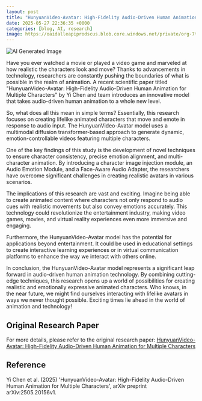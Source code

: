```yaml
---
layout: post
title: "HunyuanVideo-Avatar: High-Fidelity Audio-Driven Human Animation for Multiple Characters"
date: 2025-05-27 22:36:35 +0000
categories: [blog, AI, research]
image: https://oaidalleapiprodscus.blob.core.windows.net/private/org-7trcesexcJK1ksLDJeczoh3z/user-feQ9FVoAjxgjl56JZH3J4u5L/img-n7EnsYafakt2ylMU7CVremU5.png?st=2025-05-27T20%3A36%3A33Z&se=2025-05-27T22%3A36%3A33Z&sp=r&sv=2024-08-04&sr=b&rscd=inline&rsct=image/png&skoid=52f8f7b3-ca8d-4b21-9807-8b9df114d84c&sktid=a48cca56-e6da-484e-a814-9c849652bcb3&skt=2025-05-27T13%3A35%3A31Z&ske=2025-05-28T13%3A35%3A31Z&sks=b&skv=2024-08-04&sig=1/hPotHlIA8ibN54yMBJX9X3bXCyZOvGVuBBT4CHm38%3D
---
```

![AI Generated Image](https://oaidalleapiprodscus.blob.core.windows.net/private/org-7trcesexcJK1ksLDJeczoh3z/user-feQ9FVoAjxgjl56JZH3J4u5L/img-n7EnsYafakt2ylMU7CVremU5.png?st=2025-05-27T20%3A36%3A33Z&se=2025-05-27T22%3A36%3A33Z&sp=r&sv=2024-08-04&sr=b&rscd=inline&rsct=image/png&skoid=52f8f7b3-ca8d-4b21-9807-8b9df114d84c&sktid=a48cca56-e6da-484e-a814-9c849652bcb3&skt=2025-05-27T13%3A35%3A31Z&ske=2025-05-28T13%3A35%3A31Z&sks=b&skv=2024-08-04&sig=1/hPotHlIA8ibN54yMBJX9X3bXCyZOvGVuBBT4CHm38%3D)

Have you ever watched a movie or played a video game and marveled at how realistic the characters look and move? Thanks to advancements in technology, researchers are constantly pushing the boundaries of what is possible in the realm of animation. A recent scientific paper titled "HunyuanVideo-Avatar: High-Fidelity Audio-Driven Human Animation for Multiple Characters" by Yi Chen and team introduces an innovative model that takes audio-driven human animation to a whole new level.

So, what does all this mean in simple terms? Essentially, this research focuses on creating lifelike animated characters that move and emote in response to audio input. The HunyuanVideo-Avatar model uses a multimodal diffusion transformer-based approach to generate dynamic, emotion-controllable videos featuring multiple characters. 

One of the key findings of this study is the development of novel techniques to ensure character consistency, precise emotion alignment, and multi-character animation. By introducing a character image injection module, an Audio Emotion Module, and a Face-Aware Audio Adapter, the researchers have overcome significant challenges in creating realistic avatars in various scenarios.

The implications of this research are vast and exciting. Imagine being able to create animated content where characters not only respond to audio cues with realistic movements but also convey emotions accurately. This technology could revolutionize the entertainment industry, making video games, movies, and virtual reality experiences even more immersive and engaging.

Furthermore, the HunyuanVideo-Avatar model has the potential for applications beyond entertainment. It could be used in educational settings to create interactive learning experiences or in virtual communication platforms to enhance the way we interact with others online.

In conclusion, the HunyuanVideo-Avatar model represents a significant leap forward in audio-driven human animation technology. By combining cutting-edge techniques, this research opens up a world of possibilities for creating realistic and emotionally expressive animated characters. Who knows, in the near future, we might find ourselves interacting with lifelike avatars in ways we never thought possible. Exciting times lie ahead in the world of animation and technology!

## Original Research Paper
For more details, please refer to the original research paper:
[HunyuanVideo-Avatar: High-Fidelity Audio-Driven Human Animation for Multiple Characters](http://arxiv.org/abs/2505.20156v1)

## Reference
Yi Chen et al. (2025) 'HunyuanVideo-Avatar: High-Fidelity Audio-Driven Human Animation for Multiple Characters', arXiv preprint arXiv:2505.20156v1.
